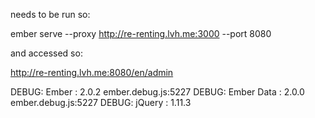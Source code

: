 
needs to be run so:

ember serve --proxy http://re-renting.lvh.me:3000 --port 8080

and accessed so:

http://re-renting.lvh.me:8080/en/admin


DEBUG: Ember      : 2.0.2
ember.debug.js:5227 DEBUG: Ember Data : 2.0.0
ember.debug.js:5227 DEBUG: jQuery     : 1.11.3

